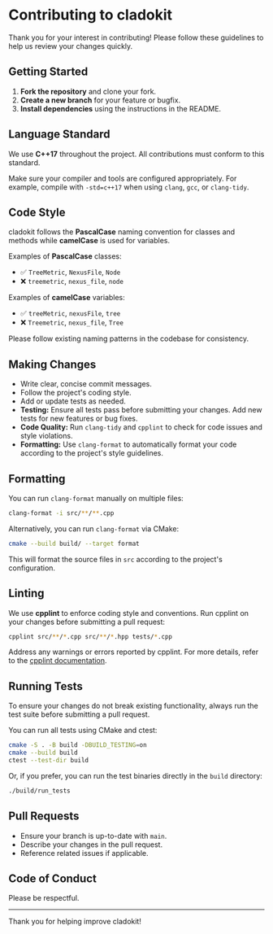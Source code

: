 # Contributing to cladokit

Thank you for your interest in contributing! Please follow these guidelines to help us review your changes quickly.

## Getting Started

1. **Fork the repository** and clone your fork.
2. **Create a new branch** for your feature or bugfix.
3. **Install dependencies** using the instructions in the README.

## Language Standard

We use **C++17** throughout the project. All contributions must conform to this standard.

Make sure your compiler and tools are configured appropriately. For example, compile with `-std=c++17` when using `clang`, `gcc`, or `clang-tidy`.

## Code Style

cladokit follows the **PascalCase** naming convention for classes and methods while **camelCase** is used for variables.

Examples of **PascalCase** classes:
- ✅ `TreeMetric`, `NexusFile`,  `Node`
- ❌ `treemetric`, `nexus_file`, `node`

Examples of **camelCase** variables:
- ✅ `treeMetric`, `nexusFile`, `tree`
- ❌ `Treemetric`, `nexus_file`, `Tree`

Please follow existing naming patterns in the codebase for consistency.

## Making Changes

- Write clear, concise commit messages.
- Follow the project's coding style.
- Add or update tests as needed.
- **Testing:** Ensure all tests pass before submitting your changes. Add new tests for new features or bug fixes.
- **Code Quality:** Run `clang-tidy` and `cpplint` to check for code issues and style violations.
- **Formatting:** Use `clang-format` to automatically format your code according to the project's style guidelines.

## Formatting

You can run `clang-format` manually on multiple files:

```sh
clang-format -i src/**/**.cpp
```

Alternatively, you can run `clang-format` via CMake:

```sh
cmake --build build/ --target format
```

This will format the source files in `src` according to the project's configuration.

## Linting

We use **cpplint** to enforce coding style and conventions. Run cpplint on your changes before submitting a pull request:

```sh
cpplint src/**/*.cpp src/**/*.hpp tests/*.cpp
```

Address any warnings or errors reported by cpplint. For more details, refer to the [cpplint documentation](https://github.com/cpplint/cpplint).

## Running Tests

To ensure your changes do not break existing functionality, always run the test suite before submitting a pull request.

You can run all tests using CMake and ctest:

```sh
cmake -S . -B build -DBUILD_TESTING=on
cmake --build build
ctest --test-dir build
```

Or, if you prefer, you can run the test binaries directly in the `build` directory:

```sh
./build/run_tests
```


## Pull Requests

- Ensure your branch is up-to-date with `main`.
- Describe your changes in the pull request.
- Reference related issues if applicable.

## Code of Conduct

Please be respectful.

---

Thank you for helping improve cladokit!